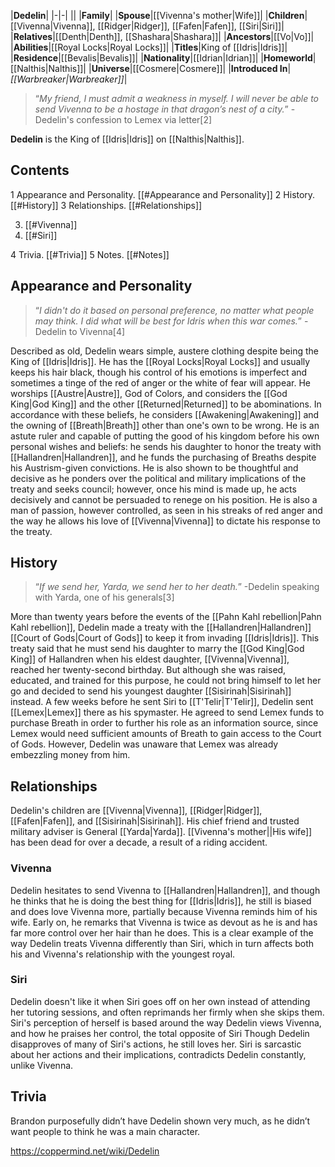 |**Dedelin**|
|-|-|
||
|**Family**|
|**Spouse**|[[Vivenna's mother\|Wife]]|
|**Children**|[[Vivenna\|Vivenna]], [[Ridger\|Ridger]], [[Fafen\|Fafen]], [[Siri\|Siri]]|
|**Relatives**|[[Denth\|Denth]], [[Shashara\|Shashara]]|
|**Ancestors**|[[Vo\|Vo]]|
|**Abilities**|[[Royal Locks\|Royal Locks]]|
|**Titles**|King of [[Idris\|Idris]]|
|**Residence**|[[Bevalis\|Bevalis]]|
|**Nationality**|[[Idrian\|Idrian]]|
|**Homeworld**|[[Nalthis\|Nalthis]]|
|**Universe**|[[Cosmere\|Cosmere]]|
|**Introduced In**|*[[Warbreaker\|Warbreaker]]*|

>“*My friend, I must admit a weakness in myself. I will never be able to send Vivenna to be a hostage in that dragon’s nest of a city.*”
\-Dedelin's confession to Lemex via letter[2]


**Dedelin** is the King of [[Idris\|Idris]] on [[Nalthis\|Nalthis]].

## Contents

1 Appearance and Personality. [[#Appearance and Personality]] 
2 History. [[#History]] 
3 Relationships. [[#Relationships]] 

3. [[#Vivenna]] 
3. [[#Siri]] 


4 Trivia. [[#Trivia]] 
5 Notes. [[#Notes]] 


## Appearance and Personality
>“*I didn't do it based on personal preference, no matter what people may think. I did what will be best for Idris when this war comes.*”
\-Dedelin to Vivenna[4]


Described as old, Dedelin wears simple, austere clothing despite being the King of [[Idris\|Idris]]. He has the [[Royal Locks\|Royal Locks]] and usually keeps his hair black, though his control of his emotions is imperfect and sometimes a tinge of the red of anger or the white of fear will appear.
He worships [[Austre\|Austre]], God of Colors, and considers the [[God King\|God King]] and the other [[Returned\|Returned]] to be abominations. In accordance with these beliefs, he considers [[Awakening\|Awakening]] and the owning of [[Breath\|Breath]] other than one's own to be wrong.
He is an astute ruler and capable of putting the good of his kingdom before his own personal wishes and beliefs: he sends his daughter to honor the treaty with [[Hallandren\|Hallandren]], and he funds the purchasing of Breaths despite his Austrism-given convictions. He is also shown to be thoughtful and decisive as he ponders over the political and military implications of the treaty and seeks council; however, once his mind is made up, he acts decisively and cannot be persuaded to renege on his position. He is also a man of passion, however controlled, as seen in his streaks of red anger and the way he allows his love of [[Vivenna\|Vivenna]] to dictate his response to the treaty.

## History
>“*If we send her, Yarda, we send her to her death.*”
\-Dedelin speaking with Yarda, one of his generals[3]


More than twenty years before the events of the [[Pahn Kahl rebellion\|Pahn Kahl rebellion]], Dedelin made a treaty with the [[Hallandren\|Hallandren]] [[Court of Gods\|Court of Gods]] to keep it from invading [[Idris\|Idris]]. This treaty said that he must send his daughter to marry the [[God King\|God King]] of Hallandren when his eldest daughter, [[Vivenna\|Vivenna]], reached her twenty-second birthday. But although she was raised, educated, and trained for this purpose, he could not bring himself to let her go and decided to send his youngest daughter [[Sisirinah\|Sisirinah]] instead.
A few weeks before he sent Siri to [[T'Telir\|T'Telir]], Dedelin sent [[Lemex\|Lemex]] there as his spymaster. He agreed to send Lemex funds to purchase Breath in order to further his role as an information source, since Lemex would need sufficient amounts of Breath to gain access to the Court of Gods. However, Dedelin was unaware that Lemex was already embezzling money from him.

## Relationships
Dedelin's children are [[Vivenna\|Vivenna]], [[Ridger\|Ridger]], [[Fafen\|Fafen]], and [[Sisirinah\|Sisirinah]]. His chief friend and trusted military adviser is General [[Yarda\|Yarda]]. [[Vivenna's mother\||His wife]] has been dead for over a decade, a result of a riding accident.

### Vivenna
Dedelin hesitates to send Vivenna to [[Hallandren\|Hallandren]], and though he thinks that he is doing the best thing for [[Idris\|Idris]], he still is biased and does love Vivenna more, partially because Vivenna reminds him of his wife. Early on, he remarks that Vivenna is twice as devout as he is and has far more control over her hair than he does. This is a clear example of the way Dedelin treats Vivenna differently than Siri, which in turn affects both his and Vivenna's relationship with the youngest royal.

### Siri
Dedelin doesn't like it when Siri goes off on her own instead of attending her tutoring sessions, and often reprimands her firmly when she skips them. Siri's perception of herself is based around the way Dedelin views Vivenna, and how he praises her control, the total opposite of Siri  Though Dedelin disapproves of many of Siri's actions, he still loves her. Siri is sarcastic about her actions and their implications, contradicts Dedelin constantly, unlike Vivenna.

## Trivia
Brandon purposefully didn’t have Dedelin shown very much, as he didn’t want people to think he was a main character.


https://coppermind.net/wiki/Dedelin